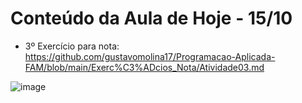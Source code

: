 # Conteúdo da Aula de Hoje - 15/10

- 3º Exercício para nota: https://github.com/gustavomolina17/Programacao-Aplicada-FAM/blob/main/Exerc%C3%ADcios_Nota/Atividade03.md

![image](https://user-images.githubusercontent.com/70485830/135541549-b21fdead-45ff-4d52-a6cb-3e233f57aa14.png)




